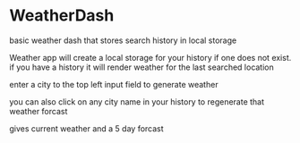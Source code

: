 # WeatherDash
basic weather dash that stores search history in local storage

Weather app will create a local storage for your history if one does not exist. if you have a history it will render weather for the last searched location

enter a city to the top left input field to generate weather

you can also click on any city name in your history to regenerate that weather forcast

gives current weather and a 5 day forcast
